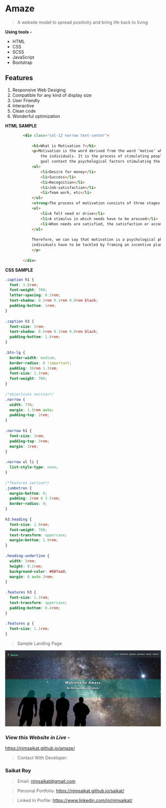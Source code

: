 # Amaze

> A website model to spread positivity and bring life back to living

**Using tools -**

- HTML
- CSS
- SCSS
- JavaScript
- Bootstrap


## Features

1. Responsive Web Desiging
2. Compatible for any kind of display size
3. User Friendly
4. Interactive
5. Clean code
6. Wonderful optimization

**HTML SAMPLE**

```HTML
        <div class="col-12 narrow text-center">

            <h1>What is Motivation ?</h1>
            <p>Motivation is the word derived from the word ’motive’ which means needs, desires, wants or drives within
                the individuals. It is the process of stimulating people to actions to accomplish the goals. In the work
                goal context the psychological factors stimulating the people’s behaviour can be -
            <ul>
                <li>Desire for money</li>
                <li>Success</li>
                <li>Recognition</li>
                <li>Job-satisfaction</li>
                <li>Team work, etc</li>
            </ul>
            <strong>The process of motivation consists of three stages -</strong> <br><br>
            <ul>
                <li>A felt need or drive</li>
                <li>A stimulus in which needs have to be aroused</li>
                <li>When needs are satisfied, the satisfaction or accomplishment of goals.</li>
            </ul>

            Therefore, we can say that motivation is a psychological phenomenon which means needs and wants of the
            individuals have to be tackled by framing an incentive plan.
            </p>

        </div>
```

**CSS SAMPLE**

```CSS
.caption h1 {
  font: 3.8rem;
  font-weight: 700;
  letter-spacing: 0.3rem;
  text-shadow: 0.1rem 0.1rem 0.8rem black;
  padding-bottom: 1rem;
}

.caption h3 {
  font-size: 2rem;
  text-shadow: 0.5rem 0.1rem 0.8rem black;
  padding-bottom: 1.6rem;
}

.btn-lg {
  border-width: medium;
  border-radius: 0 !important;
  padding: 36rem 1.3rem;
  font-size: 1.1rem;
  font-weight: 700;
}

/*objectives section*/
.narrow {
  width: 75%;
  margin: 1.5rem auto;
  padding-top: 2rem;
}

.narrow h1 {
  font-size: 3rem;
  padding-top: 3rem;
  margin: 3rem;
}

.narrow ul li {
  list-style-type: none;
}

/*features section*/
.jumbotron {
  margin-bottom: 0;
  padding: 2rem 0 3.5rem;
  border-radius: 0;
}

h3.heading {
  font-size: 1.9rem;
  font-weight: 700;
  text-transform: uppercase;
  margin-bottom: 1.9rem;
}

.heading-underline {
  width: 5rem;
  height: 0.2rem;
  background-color: #00faa0;
  margin: 0 auto 2rem;
}

.features h3 {
  font-size: 1.3rem;
  text-transform: uppercase;
  padding-bottom: 0.4rem;
}

.features p {
  font-size: 1.1rem;
}

```

> Sample Landing Page

![](elements/amaze.jpg)

### _View this Website in Live -_

https://njmsaikat.github.io/amaze/

> Contact With Developer:

### Saikat Roy

> Email: njmsaikat@gmail.com

> Personal Portfolio: https://njmsaikat.github.io/saikat/

> Linked In Profile: https://www.linkedin.com/in/njmsaikat/



